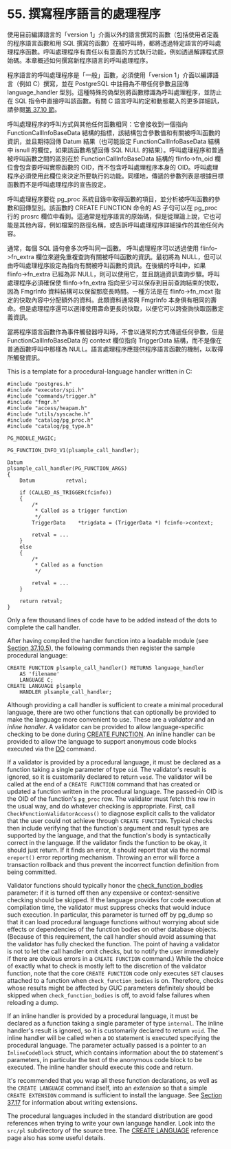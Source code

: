# 55. 撰寫程序語言的處理程序

使用目前編譯語言的「version 1」介面以外的語言撰寫的函數（包括使用者定義的程序語言函數和用 SQL 撰寫的函數）在被呼叫時，都將透過特定語言的呼叫處理程序函數。呼叫處理程序有責任以有意義的方式執行功能，例如透過解譯程式原始碼。本章概述如何撰寫新程序語言的呼叫處理程序。

程序語言的呼叫處理程序是「一般」函數，必須使用「version 1」介面以編譯語言（例如 C）撰寫，並在 PostgreSQL 中註冊為不帶任何參數且回傳 language\_handler 型別。這種特殊的偽型別將函數標識為呼叫處理程序，並防止在 SQL 指令中直接呼叫該函數。有關 C 語言呼叫約定和動態載入的更多詳細訊，請參閱[第 37.10 節](../server-programming/extending-sql/c-language-functions.md)。

呼叫處理程序的呼叫方式與其他任何函數相同：它會接收到一個指向 FunctionCallInfoBaseData 結構的指標，該結構包含參數值和有關被呼叫函數的資訊，並且期待回傳 Datum 結果（也可能設定 FunctionCallInfoBaseData 結構中 isnull 的欄位，如果該函數希望回傳 SQL NULL 的結果）。呼叫處理程序和普通被呼叫函數之間的區別在於 FunctionCallInfoBaseData 結構的 flinfo->fn\_oid 欄位會包含要呼叫實際函數的 OID，而不包含呼叫處理程序本身的 OID。呼叫處理程序必須使用此欄位來決定所要執行的功能。同樣地，傳遞的參數列表是根據目標函數而不是呼叫處理程序的宣告設定。

呼叫處理程序要從 pg\_proc 系統目錄中取得函數的項目，並分析被呼叫函數的參數和回傳型別。該函數的 CREATE FUNCTION 命令的 AS 子句可以在 pg\_proc 行的 prosrc 欄位中看到。這通常是程序語言的原始碼，但是從理論上說，它也可能是其他內容，例如檔案的路徑名稱，或告訴呼叫處理程序詳細操作的其他任何內容。

通常，每個 SQL 語句會多次呼叫同一函數。 呼叫處理程序可以透過使用 flinfo->fn\_extra 欄位來避免重複查詢有關被呼叫函數的資訊。最初將為 NULL，但可以由呼叫處理程序設定為指向有關被呼叫函數的資訊。在後續的呼叫中，如果 flinfo->fn\_extra 已經為非 NULL，則可以使用它，並且跳過資訊查詢步驟。呼叫處理程序必須確保使 flinfo->fn\_extra 指向至少可以保存到目前查詢結束的快取，因為 FmgrInfo 資料結構可以保留那麼長時間。一種方法是在 flinfo->fn\_mcxt 指定的快取內容中分配額外的資料。此類資料通常與 FmgrInfo 本身俱有相同的壽命。但是處理程序還可以選擇使用壽命更長的快取，以便它可以跨查詢快取函數定義資訊。

當將程序語言函數作為事件觸發器呼叫時，不會以通常的方式傳遞任何參數，但是 FunctionCallInfoBaseData 的 context 欄位指向 TriggerData 結構，而不是像在普通函數呼叫中那樣為 NULL。語言處理程序應提供程序語言函數的機制，以取得所觸發資訊。

This is a template for a procedural-language handler written in C:

```
#include "postgres.h"
#include "executor/spi.h"
#include "commands/trigger.h"
#include "fmgr.h"
#include "access/heapam.h"
#include "utils/syscache.h"
#include "catalog/pg_proc.h"
#include "catalog/pg_type.h"

PG_MODULE_MAGIC;

PG_FUNCTION_INFO_V1(plsample_call_handler);

Datum
plsample_call_handler(PG_FUNCTION_ARGS)
{
    Datum          retval;

    if (CALLED_AS_TRIGGER(fcinfo))
    {
        /*
         * Called as a trigger function
         */
        TriggerData    *trigdata = (TriggerData *) fcinfo->context;

        retval = ...
    }
    else
    {
        /*
         * Called as a function
         */

        retval = ...
    }

    return retval;
}
```

Only a few thousand lines of code have to be added instead of the dots to complete the call handler.

After having compiled the handler function into a loadable module (see [Section 37.10.5](https://www.postgresql.org/docs/12/xfunc-c.html#DFUNC)), the following commands then register the sample procedural language:

```
CREATE FUNCTION plsample_call_handler() RETURNS language_handler
    AS 'filename'
    LANGUAGE C;
CREATE LANGUAGE plsample
    HANDLER plsample_call_handler;
```

Although providing a call handler is sufficient to create a minimal procedural language, there are two other functions that can optionally be provided to make the language more convenient to use. These are a _validator_ and an _inline handler_. A validator can be provided to allow language-specific checking to be done during [CREATE FUNCTION](https://www.postgresql.org/docs/12/sql-createfunction.html). An inline handler can be provided to allow the language to support anonymous code blocks executed via the [DO](https://www.postgresql.org/docs/12/sql-do.html) command.

If a validator is provided by a procedural language, it must be declared as a function taking a single parameter of type `oid`. The validator's result is ignored, so it is customarily declared to return `void`. The validator will be called at the end of a `CREATE FUNCTION` command that has created or updated a function written in the procedural language. The passed-in OID is the OID of the function's `pg_proc` row. The validator must fetch this row in the usual way, and do whatever checking is appropriate. First, call `CheckFunctionValidatorAccess()` to diagnose explicit calls to the validator that the user could not achieve through `CREATE FUNCTION`. Typical checks then include verifying that the function's argument and result types are supported by the language, and that the function's body is syntactically correct in the language. If the validator finds the function to be okay, it should just return. If it finds an error, it should report that via the normal `ereport()` error reporting mechanism. Throwing an error will force a transaction rollback and thus prevent the incorrect function definition from being committed.

Validator functions should typically honor the [check\_function\_bodies](https://www.postgresql.org/docs/12/runtime-config-client.html#GUC-CHECK-FUNCTION-BODIES) parameter: if it is turned off then any expensive or context-sensitive checking should be skipped. If the language provides for code execution at compilation time, the validator must suppress checks that would induce such execution. In particular, this parameter is turned off by pg\_dump so that it can load procedural language functions without worrying about side effects or dependencies of the function bodies on other database objects. (Because of this requirement, the call handler should avoid assuming that the validator has fully checked the function. The point of having a validator is not to let the call handler omit checks, but to notify the user immediately if there are obvious errors in a `CREATE FUNCTION` command.) While the choice of exactly what to check is mostly left to the discretion of the validator function, note that the core `CREATE FUNCTION` code only executes `SET` clauses attached to a function when `check_function_bodies` is on. Therefore, checks whose results might be affected by GUC parameters definitely should be skipped when `check_function_bodies` is off, to avoid false failures when reloading a dump.

If an inline handler is provided by a procedural language, it must be declared as a function taking a single parameter of type `internal`. The inline handler's result is ignored, so it is customarily declared to return `void`. The inline handler will be called when a `DO` statement is executed specifying the procedural language. The parameter actually passed is a pointer to an `InlineCodeBlock` struct, which contains information about the `DO` statement's parameters, in particular the text of the anonymous code block to be executed. The inline handler should execute this code and return.

It's recommended that you wrap all these function declarations, as well as the `CREATE LANGUAGE` command itself, into an _extension_ so that a simple `CREATE EXTENSION` command is sufficient to install the language. See [Section 37.17](https://www.postgresql.org/docs/12/extend-extensions.html) for information about writing extensions.

The procedural languages included in the standard distribution are good references when trying to write your own language handler. Look into the `src/pl` subdirectory of the source tree. The [CREATE LANGUAGE](https://www.postgresql.org/docs/12/sql-createlanguage.html) reference page also has some useful details.
